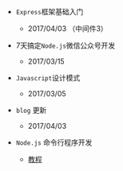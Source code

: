 
- `Express`框架基础入门
	- 2017/04/03 （中间件3）
	
- 7天搞定`Node.js`微信公众号开发
	- 2017/03/15
	
- `Javascript`设计模式
	- 2017/03/05
	
- `blog` 更新
	- 2017/04/03
	
- `Node.js` 命令行程序开发
	- [教程](http://www.ruanyifeng.com/blog/2015/05/command-line-with-node.html)
	